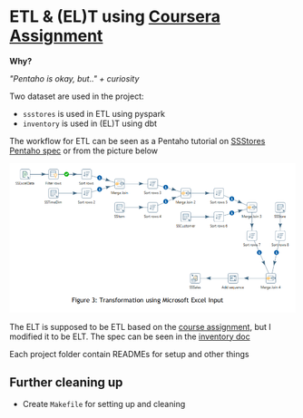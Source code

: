 # ETL & (EL)T using [Coursera Assignment](https://www.coursera.org/learn/dwdesign?specialization=data-warehousing)

**Why?**

*"Pentaho is okay, but.." + curiosity*

Two dataset are used in the project:

- `ssstores` is used in ETL using pyspark
- `inventory` is used in (EL)T using dbt

The workflow for ETL can be seen as a Pentaho tutorial on [SSStores Pentaho spec](assets/SSStoresPentaho.docx) or from the picture below

![Pentaho Pipeline for the ETL](assets/SSStores_Pipeline.png)

The ELT is supposed to be ETL based on the [course assignment](assets/Assignment.docx), but I modified it to be ELT. The spec can be seen in the [inventory doc](assets/InventoryDW.doc)

Each project folder contain READMEs for setup and other things

## Further cleaning up

- Create `Makefile` for setting up and cleaning

